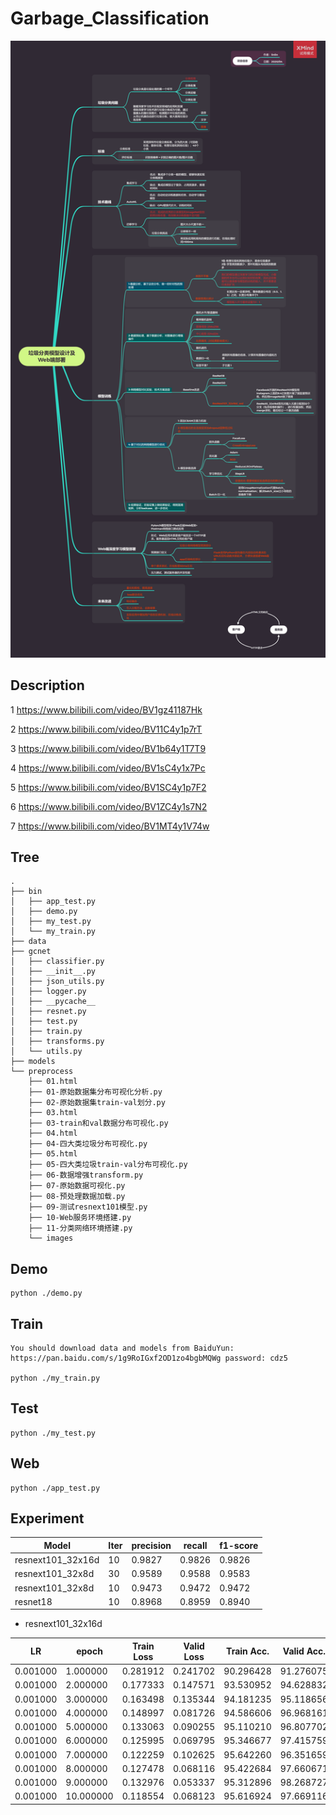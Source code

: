 # Garbage_Classification

![image](./img/垃圾分类.png)

## Description

1 https://www.bilibili.com/video/BV1gz41187Hk

2 https://www.bilibili.com/video/BV11C4y1p7rT

3 https://www.bilibili.com/video/BV1b64y1T7T9

4 https://www.bilibili.com/video/BV1sC4y1x7Pc

5 https://www.bilibili.com/video/BV1SC4y1p7F2

6 https://www.bilibili.com/video/BV1ZC4y1s7N2

7 https://www.bilibili.com/video/BV1MT4y1V74w

## Tree
```
.
├── bin
│   ├── app_test.py
│   ├── demo.py
│   ├── my_test.py
│   └── my_train.py
├── data
├── gcnet
│   ├── classifier.py
│   ├── __init__.py
│   ├── json_utils.py
│   ├── logger.py
│   ├── __pycache__
│   ├── resnet.py
│   ├── test.py
│   ├── train.py
│   ├── transforms.py
│   └── utils.py
├── models
└── preprocess
    ├── 01.html
    ├── 01-原始数据集分布可视化分析.py
    ├── 02-原始数据集train-val划分.py
    ├── 03.html
    ├── 03-train和val数据分布可视化.py
    ├── 04.html
    ├── 04-四大类垃圾分布可视化.py
    ├── 05.html
    ├── 05-四大类垃圾train-val分布可视化.py
    ├── 06-数据增强transform.py
    ├── 07-原始数据可视化.py
    ├── 08-预处理数据加载.py
    ├── 09-测试resnext101模型.py
    ├── 10-Web服务环境搭建.py
    ├── 11-分类网络环境搭建.py
    └── images
```

## Demo

```
python ./demo.py
```
## Train
```
You should download data and models from BaiduYun: https://pan.baidu.com/s/1g9RoIGxf2OD1zo4bgbMQWg password: cdz5

python ./my_train.py

```

## Test
```
python ./my_test.py
```

## Web

```
python ./app_test.py
```


## Experiment

|Model	|Iter|precision| recall	 |f1-score |
|---------|--------|-----|---------|-----------|
|resnext101_32x16d|10|0.9827|0.9826|0.9826|
|resnext101_32x8d|30|0.9589|0.9588|0.9583|
|resnext101_32x8d|10|0.9473|0.9472|0.9472|
|resnet18|10|0.8968|0.8959|0.8940|

- resnext101_32x16d

|LR	     |epoch|Train Loss|	Valid Loss|Train Acc. |	Valid Acc.|
|---------|--------|-----|---------|-----------|---------|
|0.001000|1.000000|0.281912|0.241702|90.296428|91.276075|
|0.001000|2.000000|0.177333|0.147571|93.530952|94.628832|
|0.001000|3.000000|0.163498|0.135344|94.181235|95.118656|
|0.001000|4.000000|0.148997|0.081726|94.586606|96.968161|
|0.001000|5.000000|0.133063|0.090255|95.110210|96.807702|
|0.001000|6.000000|0.125995|0.069795|95.346677|97.415759|
|0.001000|7.000000|0.122259|0.102625|95.642260|96.351659|
|0.001000|8.000000|0.127478|0.068116|95.422684|97.660671|
|0.001000|9.000000|0.132976|0.053337|95.312896|98.268727|
|0.001000|10.000000|0.118554|0.068123|95.616924|97.669116|

## 
